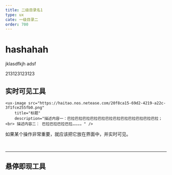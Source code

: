 ```yaml
---
title: 二级目录名1
type: ux
cate: 一级目录二
order: 700
---
```


# hashahah
jklasdfkjh
adsf

213123123123

## 实时可见工具


```ux
<ux-image src="https://haitao.nos.netease.com/20f8ca15-69d2-4219-a22c-3f1fce255fb0.png"
    title="标题"
    description="描述内容一：巴拉巴拉巴拉巴拉巴拉巴拉巴拉巴拉巴拉巴拉巴拉巴拉；<br> 描述内容二： 巴拉巴拉巴拉巴拉。。。。。" />
```

如果某个操作非常重要，就应该把它放在界面中，并实时可见。

<br>

---

## 悬停即现工具
